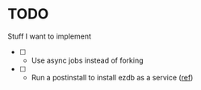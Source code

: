 # TODO
Stuff I want to implement

* [ ] - Use async jobs instead of forking
* [ ] - Run a postinstall to install ezdb as a service ([ref](https://medium.com/@benmorel/creating-a-linux-service-with-systemd-611b5c8b91d6))
